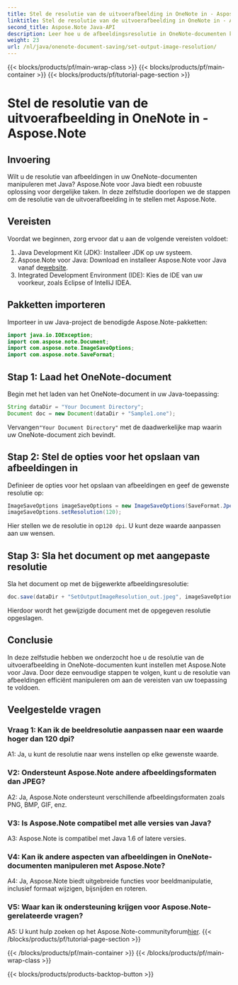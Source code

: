 ```yaml
---
title: Stel de resolutie van de uitvoerafbeelding in OneNote in - Aspose.Note
linktitle: Stel de resolutie van de uitvoerafbeelding in OneNote in - Aspose.Note
second_title: Aspose.Note Java-API
description: Leer hoe u de afbeeldingsresolutie in OneNote-documenten kunt aanpassen met Aspose.Note voor Java. Volg onze stapsgewijze handleiding voor een eenvoudige implementatie
weight: 23
url: /nl/java/onenote-document-saving/set-output-image-resolution/
---
```


{{< blocks/products/pf/main-wrap-class >}}
{{< blocks/products/pf/main-container >}}
{{< blocks/products/pf/tutorial-page-section >}}

# Stel de resolutie van de uitvoerafbeelding in OneNote in - Aspose.Note

## Invoering

Wilt u de resolutie van afbeeldingen in uw OneNote-documenten manipuleren met Java? Aspose.Note voor Java biedt een robuuste oplossing voor dergelijke taken. In deze zelfstudie doorlopen we de stappen om de resolutie van de uitvoerafbeelding in te stellen met Aspose.Note.

## Vereisten

Voordat we beginnen, zorg ervoor dat u aan de volgende vereisten voldoet:

1. Java Development Kit (JDK): Installeer JDK op uw systeem.
2. Aspose.Note voor Java: Download en installeer Aspose.Note voor Java vanaf de[website](https://releases.aspose.com/note/java/).
3. Integrated Development Environment (IDE): Kies de IDE van uw voorkeur, zoals Eclipse of IntelliJ IDEA.

## Pakketten importeren

Importeer in uw Java-project de benodigde Aspose.Note-pakketten:

```java
import java.io.IOException;
import com.aspose.note.Document;
import com.aspose.note.ImageSaveOptions;
import com.aspose.note.SaveFormat;
```

## Stap 1: Laad het OneNote-document

Begin met het laden van het OneNote-document in uw Java-toepassing:

```java
String dataDir = "Your Document Directory";
Document doc = new Document(dataDir + "Sample1.one");
```

 Vervangen`"Your Document Directory"` met de daadwerkelijke map waarin uw OneNote-document zich bevindt.

## Stap 2: Stel de opties voor het opslaan van afbeeldingen in

Definieer de opties voor het opslaan van afbeeldingen en geef de gewenste resolutie op:

```java
ImageSaveOptions imageSaveOptions = new ImageSaveOptions(SaveFormat.Jpeg);
imageSaveOptions.setResolution(120);
```

 Hier stellen we de resolutie in op`120 dpi`. U kunt deze waarde aanpassen aan uw wensen.

## Stap 3: Sla het document op met aangepaste resolutie

Sla het document op met de bijgewerkte afbeeldingsresolutie:

```java
doc.save(dataDir + "SetOutputImageResolution_out.jpeg", imageSaveOptions);
```

Hierdoor wordt het gewijzigde document met de opgegeven resolutie opgeslagen.

## Conclusie

In deze zelfstudie hebben we onderzocht hoe u de resolutie van de uitvoerafbeelding in OneNote-documenten kunt instellen met Aspose.Note voor Java. Door deze eenvoudige stappen te volgen, kunt u de resolutie van afbeeldingen efficiënt manipuleren om aan de vereisten van uw toepassing te voldoen.


## Veelgestelde vragen

### Vraag 1: Kan ik de beeldresolutie aanpassen naar een waarde hoger dan 120 dpi?

A1: Ja, u kunt de resolutie naar wens instellen op elke gewenste waarde.

### V2: Ondersteunt Aspose.Note andere afbeeldingsformaten dan JPEG?

A2: Ja, Aspose.Note ondersteunt verschillende afbeeldingsformaten zoals PNG, BMP, GIF, enz.

### V3: Is Aspose.Note compatibel met alle versies van Java?

A3: Aspose.Note is compatibel met Java 1.6 of latere versies.

### V4: Kan ik andere aspecten van afbeeldingen in OneNote-documenten manipuleren met Aspose.Note?

A4: Ja, Aspose.Note biedt uitgebreide functies voor beeldmanipulatie, inclusief formaat wijzigen, bijsnijden en roteren.

### V5: Waar kan ik ondersteuning krijgen voor Aspose.Note-gerelateerde vragen?

 A5: U kunt hulp zoeken op het Aspose.Note-communityforum[hier](https://forum.aspose.com/c/note/28).
{{< /blocks/products/pf/tutorial-page-section >}}

{{< /blocks/products/pf/main-container >}}
{{< /blocks/products/pf/main-wrap-class >}}

{{< blocks/products/products-backtop-button >}}

